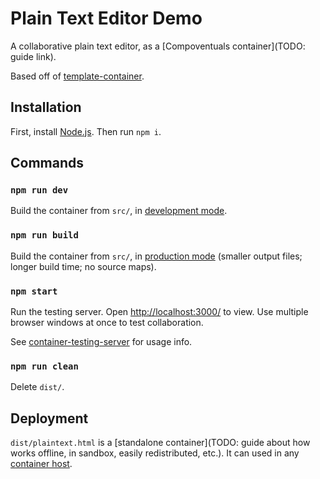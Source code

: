 # Plain Text Editor Demo

A collaborative plain text editor, as a [Compoventuals container](TODO: guide link).

Based off of [template-container](TODO).

## Installation

First, install [Node.js](https://nodejs.org/). Then run `npm i`.

## Commands

### `npm run dev`

Build the container from `src/`, in [development mode](https://webpack.js.org/guides/development/).

### `npm run build`

Build the container from `src/`, in [production mode](https://webpack.js.org/guides/production/) (smaller output files; longer build time; no source maps).

### `npm start`

Run the testing server. Open [http://localhost:3000/](http://localhost:3000/) to view. Use multiple browser windows at once to test collaboration.

See [container-testing-server](TODO) for usage info.

### `npm run clean`

Delete `dist/`.

## Deployment

`dist/plaintext.html` is a [standalone container](TODO: guide about how works offline, in sandbox, easily redistributed, etc.). It can used in any [container host](TODO).
